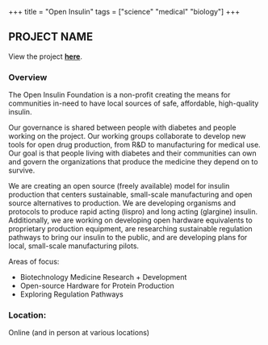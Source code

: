 +++
title = "Open Insulin"
tags = ["science" "medical" "biology"]
+++

## PROJECT NAME

View the project [**here**](https://openinsulin.org/).

### Overview

The Open Insulin Foundation is a non-profit creating the means for communities in-need to have local sources of safe, affordable, high-quality insulin.

Our governance is shared between people with diabetes and people working on the project. Our working groups collaborate to develop new tools for open drug production, from R&D to manufacturing for medical use. Our goal is that people living with diabetes and their communities can own and govern the organizations that produce the medicine they depend on to survive.

We are creating an open source (freely available) model for insulin production that centers sustainable, small-scale manufacturing and open source alternatives to production. We are developing organisms and protocols to produce rapid acting (lispro) and long acting (glargine) insulin. Additionally, we are working on developing open hardware equivalents to proprietary production equipment, are researching sustainable regulation pathways to bring our insulin to the public, and are developing plans for local, small-scale manufacturing pilots.

Areas of focus:
- Biotechnology Medicine Research + Development
- Open-source Hardware for Protein Production
- Exploring Regulation Pathways

### Location:
Online (and in person at various locations)
